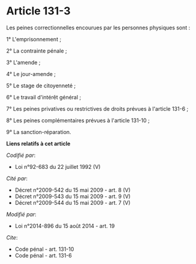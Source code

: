 # Article 131-3

Les peines correctionnelles encourues par les personnes physiques sont : 

1° L'emprisonnement ;

2° La contrainte pénale ; 

3° L'amende ; 

4° Le jour-amende ; 

5° Le stage de citoyenneté ; 

6° Le travail d'intérêt général ; 

7° Les peines privatives ou restrictives de droits prévues à l'article 131-6 ; 

8° Les peines complémentaires prévues à l'article 131-10 ; 

9° La sanction-réparation.

**Liens relatifs à cet article**

_Codifié par_:

  - Loi n°92-683 du 22 juillet 1992 (V)

_Cité par_:

  - Décret n°2009-542 du 15 mai 2009 - art. 8 (V)
  - Décret n°2009-543 du 15 mai 2009 - art. 9 (V)
  - Décret n°2009-544 du 15 mai 2009 - art. 7 (V)

_Modifié par_:

  - Loi n°2014-896 du 15 août 2014 - art. 19

_Cite_:

  - Code pénal - art. 131-10
  - Code pénal - art. 131-6
